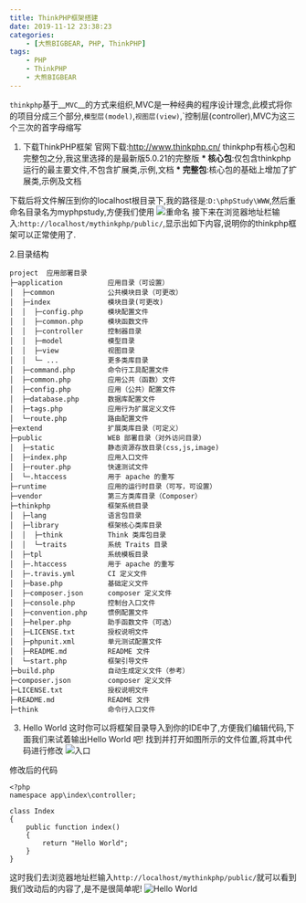 ```yaml
---
title: ThinkPHP框架搭建
date: 2019-11-12 23:38:23
categories: 
    - [大熊BIGBEAR, PHP, ThinkPHP]
tags:
    - PHP
    - ThinkPHP
    - 大熊BIGBEAR
---
```


`thinkphp`基于__`MVC`__的方式来组织,MVC是一种经典的程序设计理念,此模式将你的项目分成三个部分,`模型层(model)`,`视图层(view)`,`控制层(controller),MVC为这三个三次的首字母缩写



1. 下载ThinkPHP框架
官网下载:http://www.thinkphp.cn/
thinkphp有核心包和完整包之分,我这里选择的是最新版5.0.21的完整版
__* 核心包__:仅包含thinkphp运行的最主要文件,不包含扩展类,示例,文档
__* 完整包__:核心包的基础上增加了扩展类,示例及文档

下载后将文件解压到你的localhost根目录下,我的路径是:`D:\phpStudy\WWW`,然后重命名目录名为myphpstudy,方便我们使用
![重命名](https://upload-images.jianshu.io/upload_images/14618365-5ed1a4c8d854e68b.png?imageMogr2/auto-orient/strip%7CimageView2/2/w/1240)
接下来在浏览器地址栏输入:`http://localhost/mythinkphp/public/`,显示出如下内容,说明你的thinkphp框架可以正常使用了.


2.目录结构

```
project  应用部署目录
├─application           应用目录（可设置）
│  ├─common             公共模块目录（可更改）
│  ├─index              模块目录(可更改)
│  │  ├─config.php      模块配置文件
│  │  ├─common.php      模块函数文件
│  │  ├─controller      控制器目录
│  │  ├─model           模型目录
│  │  ├─view            视图目录
│  │  └─ ...            更多类库目录
│  ├─command.php        命令行工具配置文件
│  ├─common.php         应用公共（函数）文件
│  ├─config.php         应用（公共）配置文件
│  ├─database.php       数据库配置文件
│  ├─tags.php           应用行为扩展定义文件
│  └─route.php          路由配置文件
├─extend                扩展类库目录（可定义）
├─public                WEB 部署目录（对外访问目录）
│  ├─static             静态资源存放目录(css,js,image)
│  ├─index.php          应用入口文件
│  ├─router.php         快速测试文件
│  └─.htaccess          用于 apache 的重写
├─runtime               应用的运行时目录（可写，可设置）
├─vendor                第三方类库目录（Composer）
├─thinkphp              框架系统目录
│  ├─lang               语言包目录
│  ├─library            框架核心类库目录
│  │  ├─think           Think 类库包目录
│  │  └─traits          系统 Traits 目录
│  ├─tpl                系统模板目录
│  ├─.htaccess          用于 apache 的重写
│  ├─.travis.yml        CI 定义文件
│  ├─base.php           基础定义文件
│  ├─composer.json      composer 定义文件
│  ├─console.php        控制台入口文件
│  ├─convention.php     惯例配置文件
│  ├─helper.php         助手函数文件（可选）
│  ├─LICENSE.txt        授权说明文件
│  ├─phpunit.xml        单元测试配置文件
│  ├─README.md          README 文件
│  └─start.php          框架引导文件
├─build.php             自动生成定义文件（参考）
├─composer.json         composer 定义文件
├─LICENSE.txt           授权说明文件
├─README.md             README 文件
├─think                 命令行入口文件
```

3. Hello World
这时你可以将框架目录导入到你的IDE中了,方便我们编辑代码,下面我们来试着输出Hello World 吧!
找到并打开如图所示的文件位置,将其中代码进行修改
![入口](https://upload-images.jianshu.io/upload_images/14618365-5505dd971cf24493.png?imageMogr2/auto-orient/strip%7CimageView2/2/w/1240)

修改后的代码
```
<?php
namespace app\index\controller;

class Index
{
    public function index()
    {
        return "Hello World";
    }
}
```
这时我们去浏览器地址栏输入`http://localhost/mythinkphp/public/`就可以看到我们改动后的内容了,是不是很简单呢!
![Hello World](https://upload-images.jianshu.io/upload_images/14618365-4d4be39dc00c9209.png?imageMogr2/auto-orient/strip%7CimageView2/2/w/1240)
